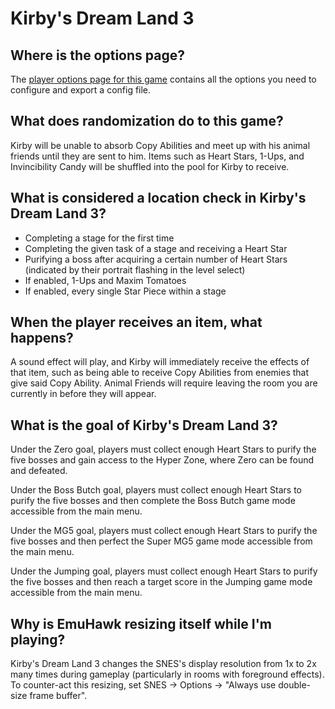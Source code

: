 # Kirby's Dream Land 3

## Where is the options page?

The [player options page for this game](../player-options) contains all the options you need to configure and export a
config file.

## What does randomization do to this game?
Kirby will be unable to absorb Copy Abilities and meet up with his animal friends until they are sent to him. Items such
as Heart Stars, 1-Ups, and Invincibility Candy will be shuffled into the pool for Kirby to receive.

## What is considered a location check in Kirby's Dream Land 3?
- Completing a stage for the first time
- Completing the given task of a stage and receiving a Heart Star
- Purifying a boss after acquiring a certain number of Heart Stars
 (indicated by their portrait flashing in the level select)
- If enabled, 1-Ups and Maxim Tomatoes
- If enabled, every single Star Piece within a stage

## When the player receives an item, what happens?
A sound effect will play, and Kirby will immediately receive the effects of that item, such as being able to receive Copy Abilities from enemies that 
give said Copy Ability. Animal Friends will require leaving the room you are currently in before they will appear.

## What is the goal of Kirby's Dream Land 3?
Under the Zero goal, players must collect enough Heart Stars to purify the five bosses and gain access to the Hyper Zone,
where Zero can be found and defeated.

Under the Boss Butch goal, players must collect enough Heart Stars to purify the five bosses
and then complete the Boss Butch game mode accessible from the main menu.

Under the MG5 goal, players must collect enough Heart Stars to purify the five bosses 
and then perfect the Super MG5 game mode accessible from the main menu.

Under the Jumping goal, players must collect enough Heart Stars to purify the five bosses
and then reach a target score in the Jumping game mode accessible from the main menu.

## Why is EmuHawk resizing itself while I'm playing?
Kirby's Dream Land 3 changes the SNES's display resolution from 1x to 2x many times during gameplay (particularly in rooms with foreground effects).
To counter-act this resizing, set SNES -> Options -> "Always use double-size frame buffer".

